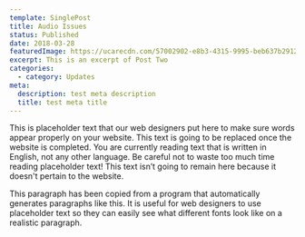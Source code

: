 ```yaml
---
template: SinglePost
title: Audio Issues
status: Published
date: 2018-03-28
featuredImage: https://ucarecdn.com/57002902-e8b3-4315-9995-beb637b29128/
excerpt: This is an excerpt of Post Two
categories:
  - category: Updates
meta:
  description: test meta description
  title: test meta title
---
```


This is placeholder text that our web designers put here to make sure words appear properly on your website. This text is going to be replaced once the website is completed. You are currently reading text that is written in English, not any other language. Be careful not to waste too much time reading placeholder text! This text isn’t going to remain here because it doesn't pertain to the website.

This paragraph has been copied from a program that automatically generates paragraphs like this. It is useful for web designers to use placeholder text so they can easily see what different fonts look like on a realistic paragraph.
